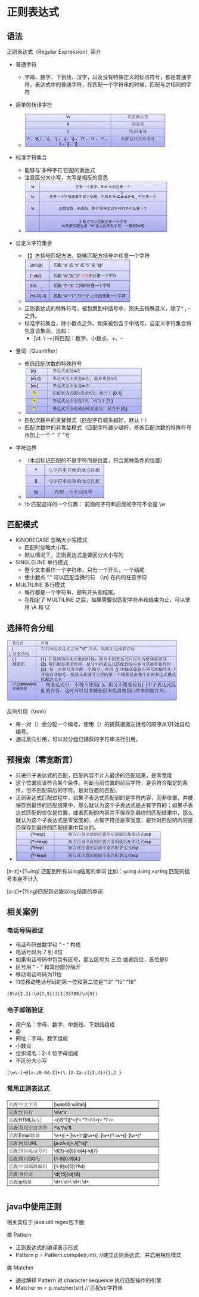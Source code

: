 # 正则表达式

## 语法

正则表达式（Regular Expression）简介

+ 普通字符
     + 字母、数字、下划线、汉字，以及没有特殊定义的标点符号，都是普通字符，表达式中的普通字符，在匹配一个字符串的时候，匹配与之相同的字符
+ 简单的转译字符
     + <img src="images/1.png" alt="image-20200615120335446" style="zoom: 50%;" />
+ 标准字符集合
     + 能够与‘多种字符’匹配的表达式
     + 注意区分大小写，大写是相反的意思
     + <img src="images/2.png" alt="image-20200615120633239" style="zoom: 50%;" />
+ 自定义字符集合
     + 【】方括号匹配方法，能够匹配方括号中任意一个字符
     + <img src="images/3.png" alt="image-20200615122148047" style="zoom: 67%;" />
     + 正则表达式的特殊符号，被包裹到中括号中，则失去特殊意义，除了^ , - 之外。
     + 标准字符集合，除小数点之外，如果被包含于中括号，自定义字符集合将包含该集合。比如：
          + [\d. \ -+]将匹配：数字、小数点、+、-

+ 量词（Quantifier）
     + 修饰匹配次数的特殊符号
     + <img src="images/4.png" alt="image-20200615122628833" style="zoom:50%;" />
     + 匹配次数中的贪婪模式（匹配字符越多越好，默认！）
     + 匹配次数中的非贪婪模式（匹配字符越少越好，修饰匹配次数的特殊符号再加上一个 “ ？ ”号
+ 字符边界
     + （本组标记匹配的不是字符而是位置，符合某种条件的位置）
     + <img src="images/5.png" alt="image-20200615143259800" style="zoom:50%;" />
     + \b 匹配这样的一个位置： 前面的字符和后面的字符不全是 \w

## 匹配模式

+ IGNORECASE 忽略大小写模式
     + 匹配时忽略大小写。
     + 默认情况下，正则表达式是要区分大小写的
+ SINGLELINE 单行模式
     + 整个文本看作一个字符串，只有一个开头，一个结尾
     + 使小数点 “." 可以匹配含换行符 （\n)  在内的任意字符
+ MULTILINE 多行模式
     + 每行都是一个字符串，都有开头和结尾。
     + 在指定了 MULTILINE 之后，如果需要仅匹配字符串和结束为止，可以使用 \A 和 \Z

## 选择符合分组

<img src="images/6.png" alt="image-20200617105657052" style="zoom: 50%;" />

反向引用（\nnn）

+ 每一对（）会分配一个编号，使用（）的捕获根据左括号的顺序从1开始自动编号。
+ 通过反向引用，可以对分组已捕获的字符串进行引用。

## 预搜索（零宽断言）

+ 只进行子表达式的匹配，匹配内容不计入最终的匹配结果，是零宽度
+ 这个位置应该符合某个条件。判断当前位置的前后字符，是否符合指定的条件，但不匹配前后的字符。是对位置的匹配。
+ 正则表达式匹配过程中，如果子表达式匹配到的是字符内容，而非位置，并被保存到最终的匹配结果中，那么就认为这个子表达式是占有字符的；如果子表达式匹配的仅仅是位置，或者匹配的内容并不保存到最终的匹配结果中，那么就认为这个子表达式是零宽度的。占有字符还是零宽度，是针对匹配的内容是否保存到最终的匹配结果中耳炎的。
+ <img src="images/7.png" alt="image-20200618112808616" style="zoom:50%;" />

[a-z]+(?=ing) 匹配到所有以ing结尾的单词   比如：`go`ing   `do`ing    `eat`ing   匹配的括号本身不计入

[a-z]+(?!ing)匹配到必能以ing结尾的单词



## 相关案例

### 电话号码验证

+ 电话号码由数字和  ” - “ 构成
+ 电话号码为 7 到 8位
+ 如果电话号码中包含有区号，那么区号为 三位 或者四位，首位是0
+ 区号用 “ - ” 和其他部分隔开
+ 移动电话号码为11位
+ 11位移动电话号码的第一位和第二位是“13”  “15”  “18”

```
(0\d{2,3}-\d{7,9})|(1[35789]\d{9})
```

### 电子邮箱验证

+ 用户名：字母、数字、中划线、下划线组成
+ @
+ 网址：字母、数字组成
+ 小数点  
+ 组织域名：2-4 位字母组成
+ 不区分大小写

```
[\w\-]+@[a-z0-9A-Z]+(\.[A-Za-z]{2,4}){1,2 }
```

### 常用正则表达式

<img src="images/8.png" alt="image-20200618114122308" style="zoom: 50%;" />

## java中使用正则

相关类位于 java.util.regex包下面

类 Pattern

+ 正则表达式的编译表示形式
+ Pattern p = Pattern.compile(r,int); //建立正则表达式，并启用相应模式

类 Matcher

+ 通过解释 Pattern 对 character sequence 执行匹配操作的引擎
+ Matcher m = p.matcher(str)  //  匹配str字符串